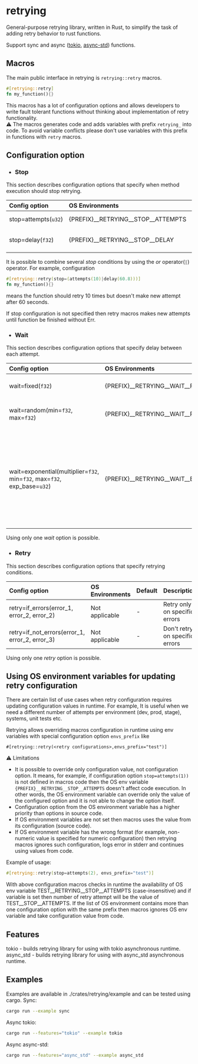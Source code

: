 # retrying

General-purpose retrying library, written in Rust, to simplify the task of adding retry behavior to rust functions.

Support sync and async ([tokio](https://tokio.rs/), [async-std](https://async.rs/)) functions.

## Macros

The main public interface in retrying is ```retrying::retry``` macros.

```rust
#[retrying::retry]
fn my_function(){}
```
This macros has a lot of configuration options and allows developers to write fault tolerant functions without thinking about implementation of retry functionality.  
:warning: The macros generates code and adds variables with prefix `retrying_` into code. To avoid variable conflicts please don't use variables with this prefix in functions with `retry` macros.

## Configuration option

* ### Stop

This section describes configuration options that specify when method execution should stop retrying.

| Config option | OS Environments | Default | Description|
|:---|:---|:---|:---|
| stop=attempts(`u32`) | {PREFIX}__RETRYING__STOP__ATTEMPTS | - | Number of retries|
| stop=delay(`f32`) | {PREFIX}__RETRYING__STOP__DELAY | - | Retrying period (seconds) ||

It is possible to combine several _stop_ conditions by using the _or_ operator(`|`) operator. For example, configuration  
```rust
#[retrying::retry(stop=(attempts(10)|delay(60.8)))]
fn my_function(){}
```
means the function should retry 10 times but doesn't make new attempt after 60 seconds.  

If stop configuration is not specified then retry macros makes new attempts until function be finished without Err.  

* ### Wait

This section describes configuration options that specify delay between each attempt.

| Config option | OS Environments | Default | Description |
| :--- | :--- | :--- | :--- |
| wait=fixed(`f32`) | {PREFIX}__RETRYING__WAIT__FIXED | 0 | Number of seconds between retries |
| wait=random(min=`f32`, max=`f32`) | {PREFIX}__RETRYING__WAIT__RANDOM\__(MIN\|MAX) | min=0,max=3600 | Randomly wait _min_ to _max_ seconds between retries |
| wait=exponential(multiplier=`f32`, min=`f32`, max=`f32`, exp_base=`u32`) | {PREFIX}__RETRYING__WAIT__EXPONENTIAL\__(MULTIPLIER\|MIN\|MAX\|EXP_BASE) | multiplier=1, min=0, max=3600, exp_base=2 | Wait _multiplier_ * _exp_base_^(num of retry - 1) + _min_ seconds between each retry starting with _min_ seconds, then up to _max_ seconds, then _max_ seconds afterwards |

Using only one _wait_ option is possible.

* ### Retry

This section describes configuration options that specify retrying conditions.

| Config option | OS Environments | Default | Description |
| :--- | :--- | :--- | :--- |
| retry=if_errors(error_1, error_2, error_2) | Not applicable | - | Retry only on specific errors |
| retry=if_not_errors(error_1, error_2, error_3) | Not applicable  | - | Don't retry on specific errors |

Using only one _retry_ option is possible.

## Using OS environment variables for updating retry configuration
There are certain list of use cases when retry configuration requires updating configuration values in runtime. For example, It is useful when we need a different number of attempts per environment (dev, prod, stage), systems, unit tests etc.  

Retrying allows overriding macros configuration in runtime using env variables with special configuration option `envs_prefix` like  
```
#[retrying::retry(<retry configurations>,envs_prefix="test")]
```
:warning: Limitations
* It is possible to override only configuration value, not configuration option. It means, for example, if configuration option `stop=attempts(1))` is not defined in macros code then the OS env variable `{PREFIX}__RETRYING__STOP__ATTEMPTS` doesn't affect code execution. In other words, the OS environment variable can override only the value of the configured option and it is not able to change the option itself.  
* Configuration option from the OS environment variable has a higher priority than options in source code.
* If OS environment variables are not set then macros uses the value from its configuration (source code).
* If OS environment variable has the wrong format (for example, non-numeric value is specified for numeric configuration) then retrying macros ignores such configuration, logs error in stderr and continues using values from code.

Example of usage:
```rust
#[retrying::retry(stop=attempts(2), envs_prefix="test")]
```
With above configuration macros checks in runtime the availability of OS env variable TEST__RETRYING__STOP__ATTEMPTS (case-insensitive) and if variable is set then number of retry attempt will be the value of TEST__STOP__ATTEMPTS. If the list of OS environment contains more than one configuration option with the same prefix then macros ignores OS env variable and take configuration value from code.

## Features
tokio - builds retrying library for using with tokio asynchronous runtime.
async_std - builds retrying library for using with async_std asynchronous runtime.

## Examples
Examples are available in ./crates/retrying/example and can be tested using cargo.
Sync:
```bash
cargo run --example sync
```
Async tokio:
```bash
cargo run --features="tokio" --example tokio
```
Async async-std:
```bash
cargo run --features="async_std" --example async_std
```
